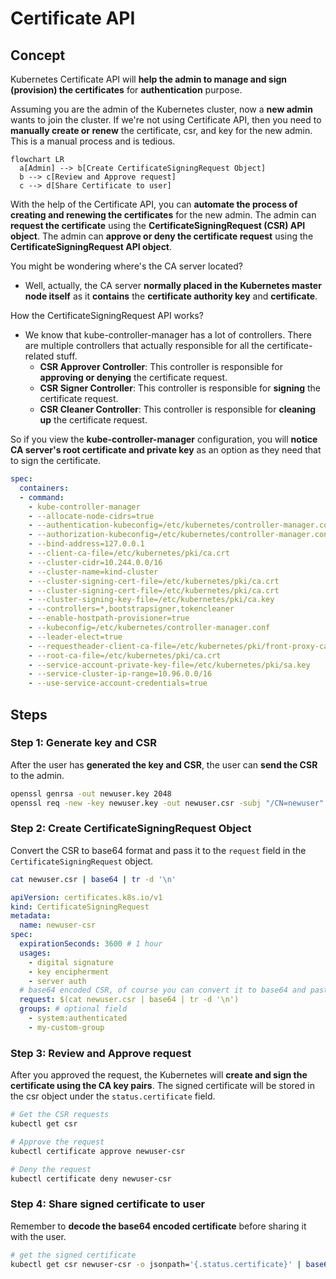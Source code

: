 # Certificate API

## Concept

Kubernetes Certificate API will **help the admin to manage and sign (provision) the certificates** for **authentication** purpose.

Assuming you are the admin of the Kubernetes cluster, now a **new admin** wants to join the cluster. If we're not using Certificate API, then you need to **manually create or renew** the certificate, csr, and key for the new admin. This is a manual process and is tedious.

```mermaid
flowchart LR
  a[Admin] --> b[Create CertificateSigningRequest Object]
  b --> c[Review and Approve request]
  c --> d[Share Certificate to user]
```

With the help of the Certificate API, you can **automate the process of creating and renewing the certificates** for the new admin. The admin can **request the certificate** using the **CertificateSigningRequest (CSR) API object**. The admin can **approve or deny the certificate request** using the **CertificateSigningRequest API object**.

You might be wondering where's the CA server located?

- Well, actually, the CA server **normally placed in the Kubernetes master node itself** as it **contains** the **certificate authority key** and **certificate**.

How the CertificateSigningRequest API works?

- We know that kube-controller-manager has a lot of controllers. There are multiple controllers that actually responsible for all the certificate-related stuff.
    - **CSR Approver Controller**: This controller is responsible for **approving or denying** the certificate request.
    - **CSR Signer Controller**: This controller is responsible for **signing** the certificate request.
    - **CSR Cleaner Controller**: This controller is responsible for **cleaning up** the certificate request.

So if you view the **kube-controller-manager** configuration, you will **notice CA server's root certificate and private key** as an option as they need that to sign the certificate.

```yaml title="kube-controller-manager.yaml" hl_lines="12-13"
spec:
  containers:
  - command:
    - kube-controller-manager
    - --allocate-node-cidrs=true
    - --authentication-kubeconfig=/etc/kubernetes/controller-manager.conf
    - --authorization-kubeconfig=/etc/kubernetes/controller-manager.conf
    - --bind-address=127.0.0.1
    - --client-ca-file=/etc/kubernetes/pki/ca.crt
    - --cluster-cidr=10.244.0.0/16
    - --cluster-name=kind-cluster
    - --cluster-signing-cert-file=/etc/kubernetes/pki/ca.crt
    - --cluster-signing-cert-file=/etc/kubernetes/pki/ca.crt
    - --cluster-signing-key-file=/etc/kubernetes/pki/ca.key
    - --controllers=*,bootstrapsigner,tokencleaner
    - --enable-hostpath-provisioner=true
    - --kubeconfig=/etc/kubernetes/controller-manager.conf
    - --leader-elect=true
    - --requestheader-client-ca-file=/etc/kubernetes/pki/front-proxy-ca.crt
    - --root-ca-file=/etc/kubernetes/pki/ca.crt
    - --service-account-private-key-file=/etc/kubernetes/pki/sa.key
    - --service-cluster-ip-range=10.96.0.0/16
    - --use-service-account-credentials=true
```

## Steps

### Step 1: Generate key and CSR

After the user has **generated the key and CSR**, the user can **send the CSR** to the admin.

```bash
openssl genrsa -out newuser.key 2048
openssl req -new -key newuser.key -out newuser.csr -subj "/CN=newuser"
```

### Step 2: Create CertificateSigningRequest Object

Convert the CSR to base64 format and pass it to the `request` field in the `CertificateSigningRequest` object.

```bash
cat newuser.csr | base64 | tr -d '\n'
```

```yaml title="newuser-csr.yaml"
apiVersion: certificates.k8s.io/v1
kind: CertificateSigningRequest
metadata:
  name: newuser-csr
spec:
  expirationSeconds: 3600 # 1 hour
  usages:
    - digital signature
    - key encipherment
    - server auth
  # base64 encoded CSR, of course you can convert it to base64 and paste it here
  request: $(cat newuser.csr | base64 | tr -d '\n')
  groups: # optional field
    - system:authenticated
    - my-custom-group
```

### Step 3: Review and Approve request

After you approved the request, the Kubernetes will **create and sign the certificate using the CA key pairs**. The signed certificate will be stored in the csr object under the `status.certificate` field.

```bash
# Get the CSR requests
kubectl get csr

# Approve the request
kubectl certificate approve newuser-csr

# Deny the request
kubectl certificate deny newuser-csr
```

### Step 4: Share signed certificate to user

Remember to **decode the base64 encoded certificate** before sharing it with the user.

```bash
# get the signed certificate
kubectl get csr newuser-csr -o jsonpath='{.status.certificate}' | base64 -d > newuser.crt
```
